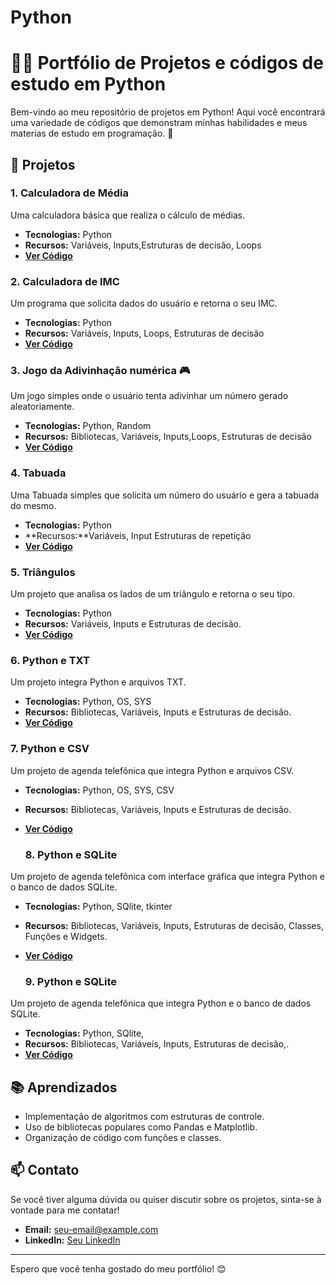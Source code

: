 # Python
# 👨‍💻 Portfólio de Projetos e códigos de estudo em Python

Bem-vindo ao meu repositório de projetos em Python! Aqui você encontrará uma variedade de códigos que demonstram minhas habilidades e meus materias de estudo em programação. 🚀

## 📂 Projetos

### 1. **Calculadora de Média**
Uma calculadora básica que realiza o cálculo de médias.

- **Tecnologias:** Python
- **Recursos:** Variáveis, Inputs,Estruturas de decisão, Loops
- **[Ver Código](Python/Calculadora_de_Media.py)**

### 2. **Calculadora de IMC**
Um programa que solicita dados do usuário e retorna o seu IMC.

- **Tecnologias:** Python
- **Recursos:** Variáveis, Inputs, Loops, Estruturas de decisão
- **[Ver Código](Python/Calculadora_IMC.py)**

### 3. **Jogo da Adivinhação numérica 🎮**
Um jogo simples onde o usuário tenta adivinhar um número gerado aleatoriamente.

- **Tecnologias:** Python, Random
- **Recursos:** Bibliotecas, Variáveis, Inputs,Loops, Estruturas de decisão
- **[Ver Código](Python/Jogo_adivinhação_numérica.ipynb)**

### 4. **Tabuada**
Uma Tabuada simples que solicita um número do usuário e gera a tabuada do mesmo.

- **Tecnologias:** Python
- **Recursos:**Variáveis, Input Estruturas de repetição
- **[Ver Código](Python/Tabuada.py)**

### 5. **Triângulos**
Um projeto que analisa os lados de um triângulo e retorna o seu tipo.

- **Tecnologias:** Python
- **Recursos:** Variáveis, Inputs e Estruturas de decisão.
- **[Ver Código](Python/Triângulos.py)**

 ### 6. **Python e TXT**
Um projeto integra Python e arquivos TXT.

- **Tecnologias:** Python, OS, SYS
- **Recursos:** Bibliotecas, Variáveis, Inputs e Estruturas de decisão.
- **[Ver Código](Python/Exemplo_Manipulação_de_arquivos_.TXT.py)**

 ### 7. **Python e CSV**
Um projeto de agenda telefônica que integra Python e arquivos CSV.

- **Tecnologias:** Python, OS, SYS, CSV
- **Recursos:** Bibliotecas, Variáveis, Inputs e Estruturas de decisão.
- **[Ver Código](Python/Agenda_Telefônica_Python_e_CSV.py)**

   ### 8. **Python e SQLite**
Um projeto de agenda telefônica com interface gráfica que integra Python e o banco de dados SQLite.

- **Tecnologias:** Python, SQlite, tkinter
- **Recursos:** Bibliotecas, Variáveis, Inputs, Estruturas de decisão, Classes, Funções e Widgets.
- **[Ver Código](Python/Agenda%20Python%20SQLite%20e%20Tkinter.py)**

   ### 9. **Python e SQLite**
Um projeto de agenda telefônica que integra Python e o banco de dados SQLite.

- **Tecnologias:** Python, SQlite,
- **Recursos:** Bibliotecas, Variáveis, Inputs, Estruturas de decisão,.
- **[Ver Código](main/Python/Agenda%20Telefônica%20Python%20e%20SQLite.py)**

## 📚 Aprendizados
- Implementação de algoritmos com estruturas de controle.
- Uso de bibliotecas populares como Pandas e Matplotlib.
- Organização de código com funções e classes.

## 📫 Contato
Se você tiver alguma dúvida ou quiser discutir sobre os projetos, sinta-se à vontade para me contatar!

- **Email:** seu-email@example.com
- **LinkedIn:** [Seu LinkedIn](link-do-seu-linkedin)

---

Espero que você tenha gostado do meu portfólio! 😊
